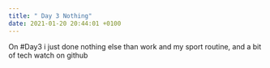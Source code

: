 ```yaml
---
title: " Day 3 Nothing"
date: 2021-01-20 20:44:01 +0100
---
```



On #Day3 i just done nothing else than work and my sport routine, and a bit of tech watch on github








